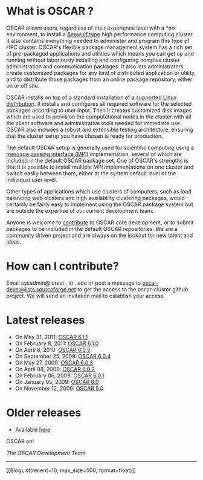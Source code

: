 <!-- Name: WikiStart -->
<!-- Version: 42 -->
<!-- Author: dikim -->

# What is OSCAR ?

OSCAR allows users, regardless of their experience level with a *nix environment, to install a [Beowulf type](http://beowulf.org/overview/faq.html) high performance computing cluster. It also contains everything needed to administer and program this type of HPC cluster. OSCAR's flexible package management system has a rich set of pre-packaged applications and utilities which means you can get up and running without laboriously installing and configuring complex cluster administration and communication packages. It also lets administrators create customized packages for any kind of distributed application or utility, and to distribute those packages from an online package repository, either on or off site.

OSCAR installs on top of a standard installation of a [supported Linux distribution](wiki/DistroSupport). It installs and configures all required software for the selected packages according to user input. Then it creates customized disk images which are used to provision the computational nodes in the cluster with all the client software and administrative tools needed for immediate use. OSCAR also includes a robust and extensible testing architecture, ensuring that the cluster setup you have chosen is ready for production.

The default OSCAR setup is generally used for scientific computing using a [message passing interface (MPI)](http://en.wikipedia.org/wiki/Message_Passing_Interface) implementation, several of which are included in the default OSCAR package set. One of OSCAR's strengths is that it is possible to install multiple MPI implementations on one cluster and switch easily between them, either at the system default level or the individual user level.

Other types of applications which use clusters of computers, such as load balancing web clusters and high availability clustering packages, would certainly be fairly easy to implement using the OSCAR package system but are outside the expertise of our current development team.

Anyone is welcome to [contribute](wiki/DevelDocs) to OSCAR core development, or to submit packages to be included in the default OSCAR repositories. We are a community driven project and are always on the lookout for new talent and ideas.

# How can I contribute?
Email sysadmin@ crest . iu . edu or post a message to oscar-devel@lists.sourceforge.net to get the access to the oscar-cluster github project. We will send an invitation mail to establish your access.

# Latest releases

 * On May 31, 2011: [OSCAR 6.1.1](/wiki/repoTesting/)
 * On February 8, 2011: [OSCAR 6.1.0](/wiki/repoTesting/)
 * On April 8, 2010: [OSCAR 6.0.5](/wiki/repoTesting/)
 * On September 25, 2009: [OSCAR 6.0.4](/wiki/repoTesting/)
 * On May 27, 2009: [OSCAR 6.0.3](/wiki/repoTesting/)
 * On April 08, 2009: [OSCAR 6.0.2](/wiki/repoTesting/)
 * On February 06, 2009: [OSCAR 6.0.1](/wiki/repoTesting/)
 * On January 05, 2009: [OSCAR 6.0](/wiki/repoTesting/)
 * On November 12, 2006: [OSCAR 5.0](/wiki:oscar50/)

# Older releases
 * Available [here](https://sourceforge.net/projects/oscar/files/oscar/)

OSCAR on!

_The OSCAR Development Team_

----

[[BlogList(recent=10, max_size=500, format=float)]]
